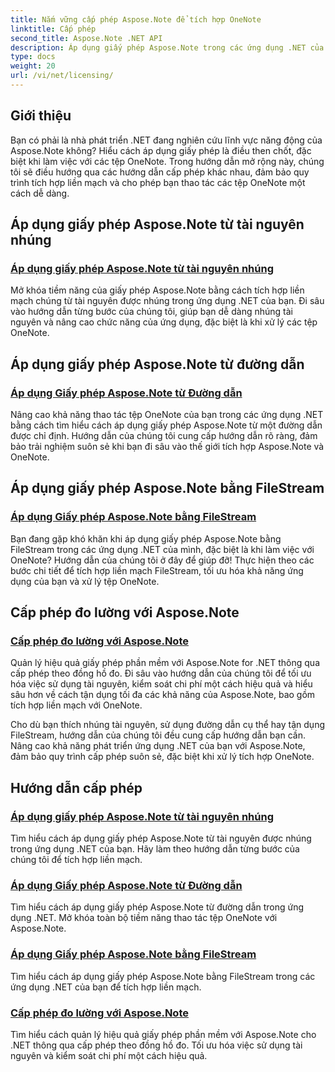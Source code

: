 ```yaml
---
title: Nắm vững cấp phép Aspose.Note để tích hợp OneNote
linktitle: Cấp phép
second_title: Aspose.Note .NET API
description: Áp dụng giấy phép Aspose.Note trong các ứng dụng .NET của bạn! Khám phá hướng dẫn từng bước để nhúng tài nguyên, sử dụng đường dẫn, FileStream và cấp phép đo lường hiệu quả.
type: docs
weight: 20
url: /vi/net/licensing/
---
```

## Giới thiệu

Bạn có phải là nhà phát triển .NET đang nghiên cứu lĩnh vực năng động của Aspose.Note không? Hiểu cách áp dụng giấy phép là điều then chốt, đặc biệt khi làm việc với các tệp OneNote. Trong hướng dẫn mở rộng này, chúng tôi sẽ điều hướng qua các hướng dẫn cấp phép khác nhau, đảm bảo quy trình tích hợp liền mạch và cho phép bạn thao tác các tệp OneNote một cách dễ dàng.

## Áp dụng giấy phép Aspose.Note từ tài nguyên nhúng
### [Áp dụng giấy phép Aspose.Note từ tài nguyên nhúng](./apply-license-embedded-resource/)

Mở khóa tiềm năng của giấy phép Aspose.Note bằng cách tích hợp liền mạch chúng từ tài nguyên được nhúng trong ứng dụng .NET của bạn. Đi sâu vào hướng dẫn từng bước của chúng tôi, giúp bạn dễ dàng nhúng tài nguyên và nâng cao chức năng của ứng dụng, đặc biệt là khi xử lý các tệp OneNote.

## Áp dụng giấy phép Aspose.Note từ đường dẫn
### [Áp dụng Giấy phép Aspose.Note từ Đường dẫn](./apply-license-from-path/)

Nâng cao khả năng thao tác tệp OneNote của bạn trong các ứng dụng .NET bằng cách tìm hiểu cách áp dụng giấy phép Aspose.Note từ một đường dẫn được chỉ định. Hướng dẫn của chúng tôi cung cấp hướng dẫn rõ ràng, đảm bảo trải nghiệm suôn sẻ khi bạn đi sâu vào thế giới tích hợp Aspose.Note và OneNote.

## Áp dụng giấy phép Aspose.Note bằng FileStream
### [Áp dụng Giấy phép Aspose.Note bằng FileStream](./apply-license-using-filestream/)

Bạn đang gặp khó khăn khi áp dụng giấy phép Aspose.Note bằng FileStream trong các ứng dụng .NET của mình, đặc biệt là khi làm việc với OneNote? Hướng dẫn của chúng tôi ở đây để giúp đỡ! Thực hiện theo các bước chi tiết để tích hợp liền mạch FileStream, tối ưu hóa khả năng ứng dụng của bạn và xử lý tệp OneNote.

## Cấp phép đo lường với Aspose.Note
### [Cấp phép đo lường với Aspose.Note](./metered-licensing/)

Quản lý hiệu quả giấy phép phần mềm với Aspose.Note for .NET thông qua cấp phép theo đồng hồ đo. Đi sâu vào hướng dẫn của chúng tôi để tối ưu hóa việc sử dụng tài nguyên, kiểm soát chi phí một cách hiệu quả và hiểu sâu hơn về cách tận dụng tối đa các khả năng của Aspose.Note, bao gồm tích hợp liền mạch với OneNote.

Cho dù bạn thích nhúng tài nguyên, sử dụng đường dẫn cụ thể hay tận dụng FileStream, hướng dẫn của chúng tôi đều cung cấp hướng dẫn bạn cần. Nâng cao khả năng phát triển ứng dụng .NET của bạn với Aspose.Note, đảm bảo quy trình cấp phép suôn sẻ, đặc biệt khi xử lý tích hợp OneNote.
## Hướng dẫn cấp phép
### [Áp dụng giấy phép Aspose.Note từ tài nguyên nhúng](./apply-license-embedded-resource/)
Tìm hiểu cách áp dụng giấy phép Aspose.Note từ tài nguyên được nhúng trong ứng dụng .NET của bạn. Hãy làm theo hướng dẫn từng bước của chúng tôi để tích hợp liền mạch.
### [Áp dụng Giấy phép Aspose.Note từ Đường dẫn](./apply-license-from-path/)
Tìm hiểu cách áp dụng giấy phép Aspose.Note từ đường dẫn trong ứng dụng .NET. Mở khóa toàn bộ tiềm năng thao tác tệp OneNote với Aspose.Note.
### [Áp dụng Giấy phép Aspose.Note bằng FileStream](./apply-license-using-filestream/)
Tìm hiểu cách áp dụng giấy phép Aspose.Note bằng FileStream trong các ứng dụng .NET của bạn để tích hợp liền mạch.
### [Cấp phép đo lường với Aspose.Note](./metered-licensing/)
Tìm hiểu cách quản lý hiệu quả giấy phép phần mềm với Aspose.Note cho .NET thông qua cấp phép theo đồng hồ đo. Tối ưu hóa việc sử dụng tài nguyên và kiểm soát chi phí một cách hiệu quả.